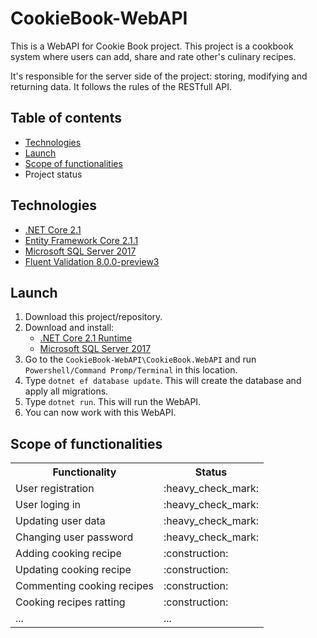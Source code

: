 # CookieBook-WebAPI
This is a WebAPI for Cookie Book project. This project is a cookbook system where users can add, share and rate other's culinary recipes.

It's responsible for the server side of the project: storing, modifying and returning data.
It follows the rules of the RESTfull API.

## Table of contents
* [Technologies](#technologies)
* [Launch](#launch)
* [Scope of functionalities](#scope-of-functionalities)
* Project status

## Technologies
* [.NET Core 2.1](https://www.microsoft.com/net/download)
* [Entity Framework Core 2.1.1](https://docs.microsoft.com/en-us/ef/core/)
* [Microsoft SQL Server 2017](https://www.microsoft.com/en-us/sql-server/sql-server-2017)
* [Fluent Validation 8.0.0-preview3](https://fluentvalidation.net/)

## Launch
1. Download this project/repository.
2. Download and install:
   * [.NET Core 2.1 Runtime](https://www.microsoft.com/net/download)
   * [Microsoft SQL Server 2017](https://www.microsoft.com/en-us/sql-server/sql-server-2017)
3. Go to the `CookieBook-WebAPI\CookieBook.WebAPI` and run `Powershell/Command Promp/Terminal` in this location.
4. Type `dotnet ef database update`. This will create the database and apply all migrations.
5. Type `dotnet run`. This will run the WebAPI.
6. You can now work with this WebAPI.

## Scope of functionalities
<table>
  <tr>
    <th>Functionality</th>
    <th>Status</th>
  </tr>
  
  <tr>
    <td>User registration</td>
    <td>:heavy_check_mark:</td>
  </tr>
  
  <tr>
    <td>User loging in</td>
    <td>:heavy_check_mark:</td>
  </tr>
  
  <tr>
    <td>Updating user data</td>
    <td>:heavy_check_mark:</td>
  </tr>
  
  <tr>
    <td>Changing user password</td>
    <td>:heavy_check_mark:</td>
  </tr>
  
  <tr>
    <td>Adding cooking recipe</td>
    <td>:construction:</td>
  </tr>
    
  <tr>
    <td>Updating cooking recipe</td>
    <td>:construction:</td>
  </tr>
  
  <tr>
    <td>Commenting cooking recipes</td>
    <td>:construction:</td>
  </tr>
  
  <tr>
    <td>Cooking recipes ratting</td>
    <td>:construction:</td>
  </tr>
  
  <tr>
    <td>...</td>
    <td>...</td>
  </tr>
</table>
